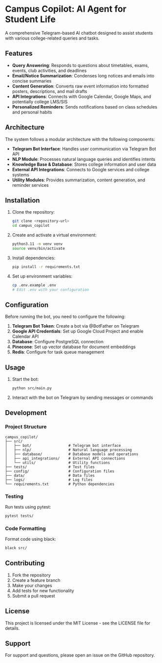 # Campus Copilot: AI Agent for Student Life

A comprehensive Telegram-based AI chatbot designed to assist students with various college-related queries and tasks.

## Features

- **Query Answering**: Responds to questions about timetables, exams, events, club activities, and deadlines
- **Email/Notice Summarization**: Condenses long notices and emails into concise summaries
- **Content Generation**: Converts raw event information into formatted posters, descriptions, and mail drafts
- **API Integrations**: Connects with Google Calendar, Google Maps, and potentially college LMS/SIS
- **Personalized Reminders**: Sends notifications based on class schedules and personal habits

## Architecture

The system follows a modular architecture with the following components:

- **Telegram Bot Interface**: Handles user communication via Telegram Bot API
- **NLP Module**: Processes natural language queries and identifies intents
- **Knowledge Base & Database**: Stores college information and user data
- **External API Integrations**: Connects to Google services and college systems
- **Utility Modules**: Provides summarization, content generation, and reminder services

## Installation

1. Clone the repository:
   ```bash
   git clone <repository-url>
   cd campus_copilot
   ```

2. Create and activate a virtual environment:
   ```bash
   python3.11 -m venv venv
   source venv/bin/activate
   ```

3. Install dependencies:
   ```bash
   pip install -r requirements.txt
   ```

4. Set up environment variables:
   ```bash
   cp .env.example .env
   # Edit .env with your configuration
   ```

## Configuration

Before running the bot, you need to configure the following:

1. **Telegram Bot Token**: Create a bot via @BotFather on Telegram
2. **Google API Credentials**: Set up Google Cloud Project and enable Calendar API
3. **Database**: Configure PostgreSQL connection
4. **Pinecone**: Set up vector database for document embeddings
5. **Redis**: Configure for task queue management

## Usage

1. Start the bot:
   ```bash
   python src/main.py
   ```

2. Interact with the bot on Telegram by sending messages or commands

## Development

### Project Structure

```
campus_copilot/
├── src/
│   ├── bot/                 # Telegram bot interface
│   ├── nlp/                 # Natural language processing
│   ├── database/            # Database models and operations
│   ├── api_integrations/    # External API connections
│   └── utils/               # Utility functions
├── tests/                   # Test files
├── config/                  # Configuration files
├── data/                    # Data files
├── logs/                    # Log files
└── requirements.txt         # Python dependencies
```

### Testing

Run tests using pytest:
```bash
pytest tests/
```

### Code Formatting

Format code using black:
```bash
black src/
```

## Contributing

1. Fork the repository
2. Create a feature branch
3. Make your changes
4. Add tests for new functionality
5. Submit a pull request

## License

This project is licensed under the MIT License - see the LICENSE file for details.

## Support

For support and questions, please open an issue on the GitHub repository.

